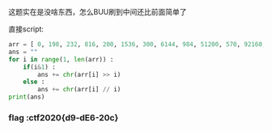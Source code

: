这题实在是没啥东西，怎么BUU刷到中间还比前面简单了

直接script:

```python
arr = [ 0, 198, 232, 816, 200, 1536, 300, 6144, 984, 51200, 570, 92160, 1200, 565248, 756, 1474560, 800, 6291456, 1782, 65536000 ]
ans = ""
for i in range(1, len(arr)) :
    if(i&1) :
        ans += chr(arr[i] >> i)
    else :
        ans += chr(arr[i] // i)
print(ans)
```

### flag :ctf2020{d9-dE6-20c}